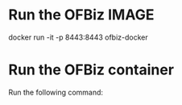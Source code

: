 # Run the OFBiz IMAGE

docker run -it -p 8443:8443 ofbiz-docker


# Run the OFBiz container

Run the following command:

